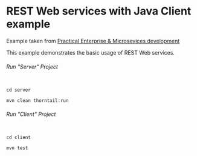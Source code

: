 REST Web services with Java Client example
=====================================

Example taken from [Practical Enterprise & Microsevices development](http://www.itbuzzpress.com/ebooks/java-ee-7-development-on-wildfly.html)

This example demonstrates the basic usage of REST Web services.

###### Run "Server" Project
```shell

cd server 

mvn clean thorntail:run
```
###### Run "Client" Project
```shell

cd client

mvn test
```
 
 
